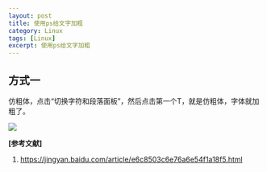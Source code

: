 ```yaml
---
layout: post
title: 使用ps给文字加粗
category: Linux
tags: [Linux]
excerpt: 使用ps给文字加粗
---
```


## 方式一 ##

仿粗体，点击“切换字符和段落面板”，然后点击第一个T，就是仿粗体，字体就加粗了。
    
![](http://www.nangongyibin.com/assets/images/Linux/75.png)


**[参考文献]**

1. <https://jingyan.baidu.com/article/e6c8503c6e76a6e54f1a18f5.html>



